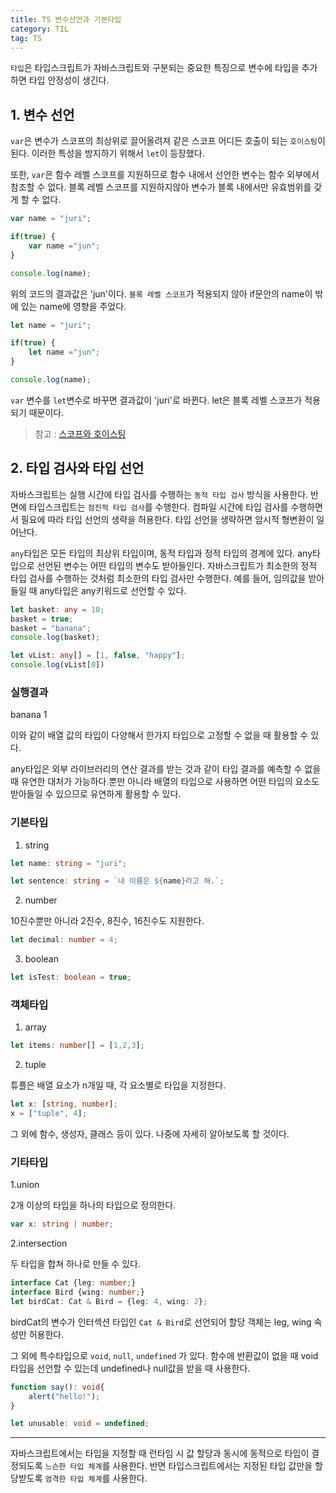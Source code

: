 ```yaml
---
title: TS 변수선언과 기본타입
category: TIL
tag: TS
---
```


`타입`은 타입스크립트가 자바스크립트와 구분되는 중요한 특징으로 변수에 타입을 추가하면 타입 안정성이 생긴다.

## 1. 변수 선언

`var`은 변수가 스코프의 최상위로 끌어올려져 같은 스코프 어디든 호출이 되는 `호이스팅`이 된다. 이러한 특성을 방지하기 위해서 `let`이 등장했다.



또한, `var`은 함수 레벨 스코프를 지원하므로 함수 내에서 선언한 변수는 함수 외부에서 참조할 수 없다. 블록 레벨 스코프를 지원하지않아 변수가 블록 내에서만 유효범위를 갖게 할 수 없다.

```js
var name = "juri";

if(true) {
    var name ="jun";
}

console.log(name);
```
위의 코드의 결과값은 'jun'이다. `블록 레벨 스코프`가 적용되지 않아 if문안의 name이 밖에 있는 name에 영향을 주었다.

```js
let name = "juri";

if(true) {
    let name ="jun";
}

console.log(name);
```
`var` 변수를 `let`변수로 바꾸면 결과값이 'juri'로 바뀐다. let은 블록 레벨 스코프가 적용되기 때문이다.

>참고 : [스코프와 호이스팅](https://jang184.github.io/til/scope/)

## 2. 타입 검사와 타입 선언

자바스크립트는 실행 시간에 타입 검사를 수행하는 `동적 타입 검사` 방식을 사용한다. 반면에 타입스크립트는 `점진적 타입 검사`를 수행한다. 컴파일 시간에 타입 검사를 수행하면서 필요에 따라 타입 선언의 생략을 허용한다. 타입 선언을 생략하면 암시적 형변환이 일어난다. 


`any`타입은 모든 타입의 최상위 타입이며, 동적 타입과 정적 타입의 경계에 있다. any타입으로 선언된 변수는 어떤 타입의 변수도 받아들인다. 자바스크립트가 최소한의 정적 타입 검사를 수행하는 것처럼 최소한의 타입 검사만 수행한다. 예를 들어, 임의값을 받아들일 때 any타입은 any키워드로 선언할 수 있다.

```ts
let basket: any = 10;
basket = true;
basket = "banana";
console.log(basket);

let vList: any[] = [1, false, "happy"];
console.log(vList[0]) 
```

### 실행결과
banana
1

이와 같이 배열 값의 타입이 다양해서 한가지 타입으로 고정할 수 없을 때 활용할 수 있다.



any타입은 외부 라이브러리의 연산 결과를 받는 것과 같이 타입 결과를 예측할 수 없을 때 유연한 대처가 가능하다.뿐만 아니라 배열의 타입으로 사용하면 어떤 타입의 요소도 받아들일 수 있으므로 유연하게 활용할 수 있다.

### 기본타입

1. string

```ts
let name: string = "juri";

let sentence: string = `내 이름은 ${name}라고 해.`;
```

2. number

10진수뿐만 아니라 2진수, 8진수, 16진수도 지원한다.

```ts
let decimal: number = 4;
```

3. boolean

```ts
let isTest: boolean = true;
```

### 객체타입

1. array

```ts
let items: number[] = [1,2,3];
```

2. tuple

튜플은 배열 요소가 n개일 때, 각 요소별로 타입을 지정한다.

```ts
let x: [string, number];
x = ["tuple", 4];
```

그 외에 함수, 생성자, 클래스 등이 있다. 나중에 자세히 알아보도록 할 것이다.

### 기타타입

1.union

2개 이상의 타입을 하나의 타입으로 정의한다.

```ts
var x: string | number;
```

2.intersection

두 타입을 합쳐 하나로 만들 수 있다.

```ts
interface Cat {leg: number;}
interface Bird {wing: number;}
let birdCat: Cat & Bird = {leg: 4, wing: 2};
```
birdCat의 변수가 인터섹션 타입인 `Cat & Bird`로 선언되어 할당 객체는 leg, wing 속성만 허용한다.



그 외에 특수타입으로 `void`, `null`, `undefined` 가 있다. 함수에 반환값이 없을 때 void타입을 선언할 수 있는데 undefined나 null값을 받을 때 사용한다.

```ts
function say(): void{
    alert("hello!");
}

let unusable: void = undefined;
```

---

자바스크립트에서는 타입을 지정할 때 런타임 시 값 할당과 동시에 동적으로 타입이 결정되도록 `느슨한 타입 체계`를 사용한다. 반면 타입스크립트에서는 지정된 타입 값만을 할당받도록 `엄격한 타입 체계`를 사용한다.